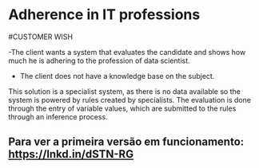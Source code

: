 # Adherence in IT professions


#CUSTOMER WISH

-The client wants a system that evaluates the candidate and shows how much he is adhering to the profession of data scientist.

- The client does not have a knowledge base on the subject.


This solution is a specialist system, as there is no data available so the system is powered by rules created by specialists.
The evaluation is done through the entry of variable values, which are submitted to the rules through an inference process.

## Para ver a primeira versão em funcionamento: https://lnkd.in/dSTN-RG
